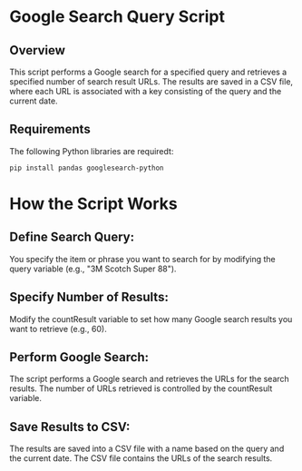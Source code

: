 # Google Search Query Script

## Overview

This script performs a Google search for a specified query and retrieves a specified number of search result URLs. The results are saved in a CSV file, where each URL is associated with a key consisting of the query and the current date.

## Requirements

The following Python libraries are requiredt:
```
pip install pandas googlesearch-python
```


# How the Script Works
## Define Search Query:
You specify the item or phrase you want to search for by modifying the query variable (e.g., "3M Scotch Super 88").

## Specify Number of Results:
Modify the countResult variable to set how many Google search results you want to retrieve (e.g., 60).

## Perform Google Search:
The script performs a Google search and retrieves the URLs for the search results. The number of URLs retrieved is controlled by the countResult variable.

## Save Results to CSV:
The results are saved into a CSV file with a name based on the query and the current date. The CSV file contains the URLs of the search results.





